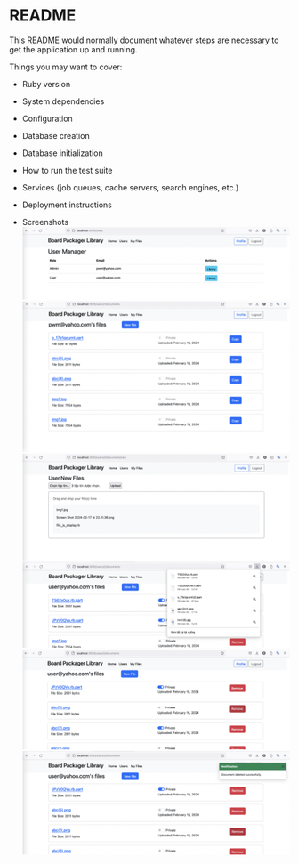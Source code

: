 # README

This README would normally document whatever steps are necessary to get the
application up and running.

Things you may want to cover:

* Ruby version

* System dependencies

* Configuration

* Database creation

* Database initialization

* How to run the test suite

* Services (job queues, cache servers, search engines, etc.)

* Deployment instructions

* Screenshots
  ![Screenshot](screenshots/Screen%20Shot%202024-02-19%20at%2007.21.48.png)
  ![Screenshot 1](screenshots/Screen%20Shot%202024-02-19%20at%2007.21.59.png)
  ![Screenshot 2](screenshots/Screen%20Shot%202024-02-19%20at%2007.22.20.png)
  ![Screenshot 3](screenshots/Screen%20Shot%202024-02-19%20at%2007.22.38.png)
  ![Screenshot 4](screenshots/Screen%20Shot%202024-02-19%20at%2007.22.50.png)
  ![Screenshot 5](screenshots/Screen%20Shot%202024-02-19%20at%2007.22.54.png)


